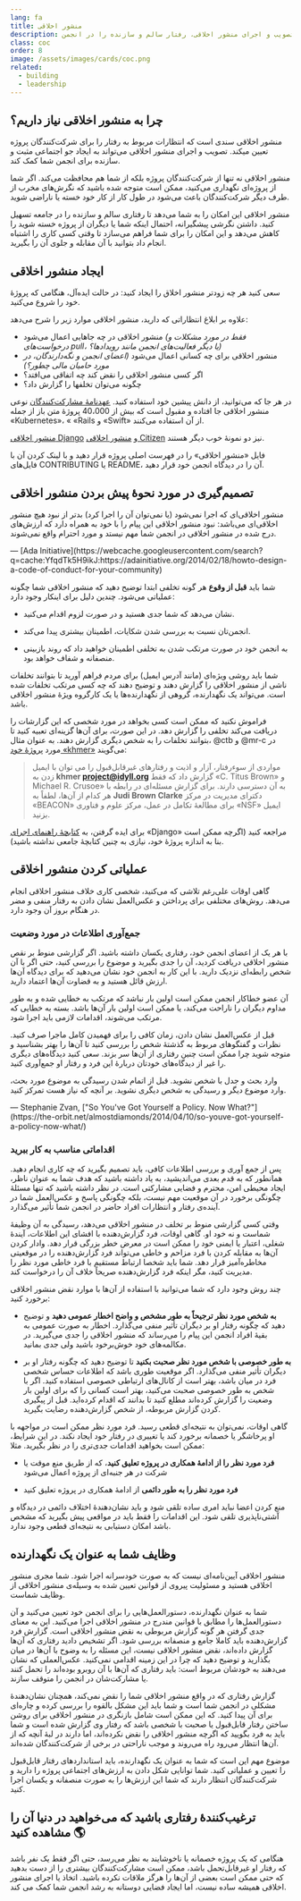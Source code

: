 ```yaml
---
lang: fa
title: منشور اخلاقی
description: با تصویب و اجرای منشور اخلاقی، رفتار سالم و سازنده را در انجمن (community) خود تسهیل کنید.
class: coc
order: 8
image: /assets/images/cards/coc.png
related:
  - building
  - leadership
---
```


## چرا به منشور اخلاقی نیاز داریم؟

منشور اخلاقی سندی است که انتظارات مربوط به رفتار را برای شرکت‌کنندگان پروژه تعیین میکند. تصویب و اجرای منشور اخلاقی می‌تواند به ایجاد جو اجتماعی مثبت و سازنده برای انجمن شما کمک کند.

منشور اخلاقی نه تنها از شرکت‌کنندگان پروژه بلکه از شما هم محافظت می‌کند. اگر شما از پروژه‌ای نگهداری می‌کنید، ممکن است متوجه شده باشید که نگرش‌های مخرب از طرف دیگر شرکت‌کنندگان باعث می‌شود در طول کار از کار خود خسته یا ناراضی شوید.

منشور اخلاقی این امکان را به شما می‌دهد تا رفتاری سالم و سازنده را در جامعه تسهیل کنید. داشتن نگرشی پیشگیرانه، احتمال اینکه شما یا دیگران از پروژه خسته شوید را کاهش می‌دهد و این امکان را برای شما فراهم می‌سازد تا وقتی کسی کاری را اشتباه انجام داد بتوانید با آن مقابله و جلوی آن را بگیرید.

## ایجاد منشور اخلاقی

سعی کنید هر چه زودتر منشور اخلاق را ایجاد کنید: در حالت ایده‌آل، هنگامی که پروژۀ خود را شروع می‌کنید.

علاوه بر ابلاغ انتظاراتی که دارید، منشور اخلاقی موارد زیر را شرح می‌دهد:

* منشور اخلاقی در چه جاهایی اعمال می‌شود _(فقط در مورد مشکلات و درخواست‌های pull، یا دیگر فعالیت‌های انجمن مانند رویدادها؟)_
* منشور اخلاقی برای چه کسانی اعمال می‌شود _(اعضای انجمن و نگه‌دارندگان، در مورد حامیان مالی چطور؟)_
* اگر کسی منشور اخلاقی را نقض کند چه اتفاقی می‌افتد؟
* چگونه می‌توان تخلفها را گزارش داد؟

در هر جا که می‌توانید، از دانش پیشین خود استفاده کنید. [عهدنامۀ مشارکت‌کنندگان](https://www.contributor-covenant.org/) نوعی منشور اخلاقی جا افتاده و مقبول است که بیش از 40،000 پروژۀ متن باز از جمله «Kubernetes»، « «Rails و «Swift» از آن استفاده می‌کنند.

[منشور اخلاقی Django](https://www.djangoproject.com/conduct/) و [منشور اخلاقی Citizen](http://citizencodeofconduct.org/) نیز دو نمونۀ خوب دیگر هستند.

فایل «منشور اخلاقی» را در فهرست اصلی پروژه قرار دهید و با لینک کردن آن با فایل‌های CONTRIBUTING یا README، آن را در دیدگاه انجمن خود قرار دهید.

## تصمیم‌گیری در مورد نحوۀ پیش بردن منشور اخلاقی

<aside markdown="1" class="pquote">
  منشور اخلاقی‌ای که اجرا نمی‌شود (یا نمی‌توان آن را اجرا کرد) بدتر از نبود هیچ منشور اخلاقی‌ای می‌باشد: نبود منشور اخلاقی این پیام را با خود به همراه دارد که ارزش‌های درج شده در منشور اخلاقی در انجمن شما مهم نیستد و مورد احترام واقع نمی‌شوند.
  <p markdown="1" class="pquote-credit">
— [Ada Initiative](https://webcache.googleusercontent.com/search?q=cache:YfqdTk5H9ikJ:https://adainitiative.org/2014/02/18/howto-design-a-code-of-conduct-for-your-community)
  </p>
</aside>

شما باید **قبل از وقوع** هر گونه تخلفی ابتدا توضیح دهید که منشور اخلاقی شما چگونه عملیاتی می‌شود. چندین دلیل برای اینکار وجود دارد:

* نشان می‌دهد که شما جدی هستید و در صورت لزوم اقدام می‌کنید.

* انجمن‌تان نسبت به بررسی شدن شکایات، اطمینان بیشتری پیدا می‌کند.

* به انجمن خود در صورت مرتکب شدن به تخلفی اطمینان خواهید داد که روند بازبینی منصفانه و شفاف خواهد بود.

شما باید روشی ویژه‌ای (مانند آدرس ایمیل) برای مردم فراهم آورید تا بتوانند تخلفات ناشی از منشور اخلاقی را گزارش دهند و توضیح دهند که چه کسی مرتکب تخلفات شده است. می‌تواند یک نگهدارنده، گروهی از نگهدارنده‌ها یا یک کارگروه ویژۀ منشور اخلاقی باشد.

فراموش نکنید که ممکن است کسی بخواهد در مورد شخصی که این گزارشات را دریافت می‌کند تخلفی را گزارش دهد. در این صورت، برای آن‌ها گزینه‌ای تعبیه کنید تا بتوانند تخلفات را به شخص دیگری گزارش دهند. به عنوان مثال، @ctb و @mr-c در مورد [پروژۀ خود «khmer»](https://github.com/dib-lab/khmer) می‌گویند: 

> مواردی از سوءرفتار، آزار و اذیت و رفتارهای غیر‌قابل‌قبول را می توان با ایمیل زدن به **khmer project@idyll.org** گزارش داد که فقط «C. Titus Brown» و Michael R. Crusoe» به آن دسترسی دارند. برای گزارش مسئله‌ای در رابطه با هر کدام از آن‌ها، لطفاً به **Judi Brown Clarke** دکترای مدیریت در مرکز «BEACON» برای مطالعۀ تکامل در عمل، مرکز علوم و فناوری «NSF» ایمیل بزنید.

برای ایده گرفتن، به [کتابچۀ راهنمای اجرای](https://www.djangoproject.com/conduct/enforcement-manual/) «Django» مراجعه کنید (اگرچه ممکن است بنا به اندازه پروژۀ خود، نیازی به چنین کتابچۀ جامعی نداشته باشید).

## عملیاتی کردن منشور اخلاقی

گاهی اوقات علی‌رغم تلاشی که می‌کنید، شخصی کاری خلاف منشور اخلاقی انجام می‌دهد. روش‌های مختلفی برای پرداختن و عکس‌العمل نشان دادن به رفتار منفی و مضر در هنگام بروز آن وجود دارد.

### جمع‌آوری اطلاعات در مورد وضعیت

با هر یک از اعضای انجمن خود، رفتاری یکسان داشته باشید. اگر گزارشی منوط بر نقص منشور اخلاقی دریافت کردید، آن را جدی بگیرید و موضوع را بررسی کنید، حتی اگر با آن شخص رابطه‌ای نزدیک دارید. با این کار به انجمن خود نشان می‌دهید که برای دیدگاه آن‌ها ارزش قائل هستید و به قضاوت آن‌ها اعتماد دارید.

آن عضو خطاکار انجمن ممکن است اولین بار نباشد که مرتکب به خطایی شده و به طور مداوم دیگران را ناراحت می‌کند، یا ممکن است اولین بار آن‌ها باشد. بسته به خطایی که مرتکب می‌شوند، اقدامات لازمی باید اجرا شود.

قبل از عکس‌العمل نشان دادن، زمان کافی را برای فهمیدن کامل ماجرا صرف کنید. نظرات و گفتگوهای مربوط به گذشتۀ شخص را بررسی کنید تا آن‌ها را بهتر بشناسید و  متوجه شوید چرا ممکن است چنین رفتاری از آن‌ها سر بزند. سعی کنید دیدگاه‌های دیگری را غیر از دیدگاه‌های خودتان دربارۀ این فرد و رفتار او جمع‌آوری کنید.

<aside markdown="1" class="pquote">
  وارد بحث و جدل با شخص نشوید. قبل از اتمام شدن رسیدگی به موضوع مورد بحث، وارد موضوع دیگر و رسیدگی به شخص دیگری نشوید. بر آنچه که نیاز هست تمرکز کنید.
  <p markdown="1" class="pquote-credit">
— Stephanie Zvan, ["So You've Got Yourself a Policy. Now What?"](https://the-orbit.net/almostdiamonds/2014/04/10/so-youve-got-yourself-a-policy-now-what/)
  </p>
</aside>

### اقداماتی مناسب به کار ببرید

پس از جمع آوری و بررسی اطلاعات کافی، باید تصمیم بگیرید که چه کاری انجام دهید. همانطور که به قدم بعدی می‌اندیشید، به یاد داشته باشید که هدف شما به عنوان ناظر، ایجاد محیطی امن، محترم و فضایی مشارکتی است. در نظر داشته باشید که تنها مسئلۀ چگونگی برخورد در آن موقعیت مهم نیست، بلکه چگونگی پاسخ و عکس‌العمل شما در آینده‌ی رفتار و انتظارات افراد حاضر در انجمن شما تأثیر می‌گذارد.

وقتی کسی گزارشی منوط بر تخلف در منشور اخلاقی می‌دهد، رسیدگی به آن وظیفۀ شماست و نه خود او. گاهی اوقات، فرد گزارش‌دهنده با افشای این اطلاعات، آیندۀ شغلی، اعتبار یا ایمنی خود را ممکن است در معرض خطر بزرگی قرار دهد. وادار کردن آن‌ها به مقابله کردن با فرد مزاحم و خاطی می‌تواند فرد گزارش‌دهنده را در موقعیتی مخاطره‌آمیز قرار دهد. شما باید شخصا ارتباط مستقیم با فرد خاطی مورد نظر را مدیریت کنید، مگر اینکه فرد گزارش‌دهنده صریحاً خلاف آن را درخواست کند.

چند روش وجود دارد که شما می‌توانید با استفاده از آن‌ها با موارد نقض منشور اخلاقی برخورد کنید:

* **به شخص مورد نظر ترجیحاً به طور مشخص‌ و واضح اخطار عمومی دهید** و توضیح دهید که چگونه رفتار او بر دیگران تأثیر منفی می‌گذارد. اخطار به صورت عمومی به بقیۀ افراد انجمن این پیام را می‌رساند که منشور اخلاقی را جدی می‌گیرید. در مکالمه‌های خود خوش‌برخود باشید ولی جدی بمانید.

* **به طور خصوصی با شخص مورد نظر صحبت بکنید** تا توضیح دهید که چگونه رفتار او بر دیگران تأثیر منفی می‌گذارد. اگر موقعیت طوری باشد که اطلاعات حساس شخصی فرد در میان باشد، بهتر است از کانال‌های ارتباطی خصوصی استفاده کنید. اگر با شخص به طور خصوصی صحبت می‌کنید، بهتر است کسانی را که برای اولین بار وضعیت را گزارش کرده‌اند مطلع کنید تا بدانند که اقدام کرده‌اید. قبل از پیگیری کردن گزارش مربوطه، از شخص گزارش‌دهنده رضایت بگیرید.

گاهی اوقات، نمی‌توان به نتیجه‌ای قطعی رسید. فرد مورد نظر ممکن است در مواجهه با او پرخاشگر یا خصمانه برخورد کند یا  تغییری در رفتار خود ایجاد نکند. در این شرایط، ممکن است بخواهید اقدامات جدی‌تری را در نظر بگیرید. مثلا:

* **فرد مورد نظر را از ادامۀ همکاری در پروژه تعلیق کنید**، که از طریق منع موقت یا شرکت در هر جنبه‌ای از پروژه اعمال می‌شود

* **فرد مورد نظر را به طور دائمی** از ادامۀ همکاری در پروژه تعلیق کنید

منع کردن اعضا نباید امری ساده تلقی شود و باید نشان‌دهندۀ اختلاف دائمی در دیدگاه و آشتی‌ناپذیری تلقی شود. این اقدامات را فقط باید در مواقعی پیش بگیرید که مشخص باشد امکان دستیابی به نتیجه‌ای قطعی وجود ندارد.

## وظایف شما به عنوان یک نگهدارنده

منشور اخلاقی آیین‌نامه‌ای نیست که به صورت خودسرانه اجرا شود. شما مجری منشور اخلاقی هستید و مسئولیت پیروی از قوانین تعیین شده به وسیله‌ی منشور اخلاقی از وظایف شماست.

شما به عنوان نگهدارنده، دستورالعمل‌هایی را برای انجمن خود تعیین می‌کنید و آن دستورالعمل‌ها را مطابق با قوانین مندرج در منشور اخلاقی اجرا می‌کنید. این به معنای جدی گرفتن هر گونه گزارش مربوطی به نقض منشور اخلاقی است. گزارش فرد گزارش‌دهنده باید کاملا جامع و منصفانه بررسی شود. اگر تشخیص دادید رفتاری که آن‌ها گزارش داده‌اند، نقض منشور اخلاقی نیست، این مسئله را به وضوح با آن‌ها در میان بگذارید و توضیح دهید که چرا در این زمینه اقدامی نمی‌کنید. عکس‌العملی که نشان می‌دهند به خودشان مربوط است: باید رفتاری که آن‌ها با آن روبرو بوده‌اند را تحمل کنند یا مشارکت‌شان در انجمن را متوقف سازند.

گزارش رفتاری که در واقع منشور اخلاقی شما را نقض نمی‌کند، همچنان نشان‌دهندۀ مشکلی در انجمن شما است و شما باید این مشکل بالقوه را بررسی کرده و چاره‌ای برای آن پیدا کنید. که این ممکن است شامل بازنگری در منشور اخلاقی برای روشن ساختن رفتار قابل‌قبول یا صحبت با شخصی باشد که رفتار وی گزارش شده است و شما باید به فرد بگویید که اگرچه منشور اخلاقی را نقض نکرده‌اند، اما دارند در لبۀ آنچه که از آن‌ها انتظار می‌رود راه می‌روند و موجب ناراحتی در برخی از شرکت‌کنندگان شده‌اند.

موضوع مهم این است که شما به عنوان یک نگهدارنده، باید استانداردهای رفتار قابل‌قبول را تعیین و عملیاتی کنید. شما توانایی شکل دادن به ارزش‌های اجتماعی پروژه را دارید و شرکت‌کنندگان انتظار دارند که شما این ارزش‌ها را به صورت منصفانه و یکسان اجرا کنید.

## ترغیب‌کنندۀ رفتاری باشید که می‌خواهید در دنیا آن را مشاهده کنید 🌎

هنگامی که یک پروژه خصمانه یا ناخوشایند به نظر می‌رسد، حتی اگر فقط یک نفر باشد که رفتار او غیرقابل‌تحمل باشد، ممکن است مشارکت‌کنندگان بیشتری را از دست بدهید که حتی ممکن است بعضی از آن‌ها را هرگز ملاقات نکرده باشید. اتخاذ یا اجرای منشور اخلاقی همیشه ساده نیست، اما ایجاد فضایی دوستانه به رشد انجمن شما کمک می کند.
